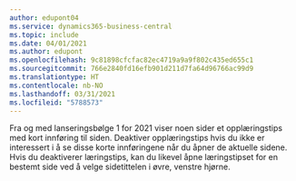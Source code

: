```yaml
---
author: edupont04
ms.service: dynamics365-business-central
ms.topic: include
ms.date: 04/01/2021
ms.author: edupont
ms.openlocfilehash: 9c81898cfcfac82ec4719a9a9f802c435ed655c1
ms.sourcegitcommit: 766e2840fd16efb901d211d7fa64d96766ac99d9
ms.translationtype: HT
ms.contentlocale: nb-NO
ms.lasthandoff: 03/31/2021
ms.locfileid: "5788573"
---
```

Fra og med lanseringsbølge 1 for 2021 viser noen sider et opplæringstips med kort innføring til siden. Deaktiver opplæringstips hvis du ikke er interessert i å se disse korte innføringene når du åpner de aktuelle sidene. Hvis du deaktiverer læringstips, kan du likevel åpne læringstipset for en bestemt side ved å velge sidetittelen i øvre, venstre hjørne.  
